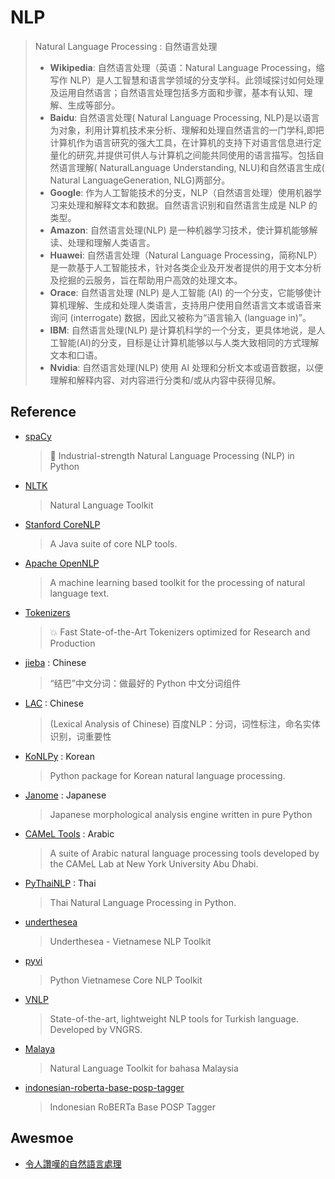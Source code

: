 # NLP
> Natural Language Processing : 自然语言处理
> 
> - **Wikipedia**: 自然语言处理（英语：Natural Language Processing，缩写作 NLP）是人工智慧和语言学领域的分支学科。此领域探讨如何处理及运用自然语言；自然语言处理包括多方面和步骤，基本有认知、理解、生成等部分。
> - **Baidu**: 自然语言处理( Natural Language Processing, NLP)是以语言为对象，利用计算机技术来分析、理解和处理自然语言的一门学科,即把计算机作为语言研究的强大工具，在计算机的支持下对语言信息进行定量化的研究,并提供可供人与计算机之间能共同使用的语言描写。包括自然语言理解( NaturalLanguage Understanding, NLU)和自然语言生成( Natural LanguageGeneration, NLG)两部分。
> - **Google**: 作为人工智能技术的分支，NLP（自然语言处理）使用机器学习来处理和解释文本和数据。自然语言识别和自然语言生成是 NLP 的类型。
> - **Amazon**: 自然语言处理(NLP) 是一种机器学习技术，使计算机能够解读、处理和理解人类语言。
> - **Huawei**: 自然语言处理（Natural Language Processing，简称NLP）是一款基于人工智能技术，针对各类企业及开发者提供的用于文本分析及挖掘的云服务，旨在帮助用户高效的处理文本。
> - **Orace**: 自然语言处理 (NLP) 是人工智能 (AI) 的一个分支，它能够使计算机理解、生成和处理人类语言，支持用户使用自然语言文本或语音来询问 (interrogate) 数据，因此又被称为“语言输入 (language in)”。
> - **IBM**: 自然语言处理(NLP) 是计算机科学的一个分支，更具体地说，是人工智能(AI)的分支，目标是让计算机能够以与人类大致相同的方式理解文本和口语。
> - **Nvidia**: 自然语言处理(NLP) 使用 AI 处理和分析文本或语音数据，以便理解和解释内容、对内容进行分类和/或从内容中获得见解。

## Reference

- [spaCy](https://github.com/explosion/spaCy)
    > 💫 Industrial-strength Natural Language Processing (NLP) in Python
- [NLTK](https://github.com/nltk/nltk)
    > Natural Language Toolkit
- [Stanford CoreNLP](https://github.com/stanfordnlp/CoreNLP) 
    > A Java suite of core NLP tools.
- [Apache OpenNLP](https://github.com/apache/opennlp)
    > A machine learning based toolkit for the processing of natural language text.
- [Tokenizers](https://github.com/huggingface/tokenizers)
    > 💥 Fast State-of-the-Art Tokenizers optimized for Research and Production
- [jieba](https://github.com/fxsjy/jieba) : Chinese
    > “结巴”中文分词：做最好的 Python 中文分词组件
- [LAC](https://github.com/baidu/lac) : Chinese
    > (Lexical Analysis of Chinese) 百度NLP：分词，词性标注，命名实体识别，词重要性
- [KoNLPy](https://github.com/konlpy/konlpy) : Korean  
    > Python package for Korean natural language processing.
- [Janome](https://github.com/mocobeta/janome) : Japanese
    > Japanese morphological analysis engine written in pure Python
- [CAMeL Tools](https://github.com/CAMeL-Lab/camel_tools) : Arabic
    > A suite of Arabic natural language processing tools developed by the CAMeL Lab at New York University Abu Dhabi.
- [PyThaiNLP](https://github.com/PyThaiNLP/pythainlp) : Thai
    > Thai Natural Language Processing in Python.
- [underthesea](https://github.com/undertheseanlp/underthesea)
    > Underthesea - Vietnamese NLP Toolkit
- [pyvi](https://github.com/trungtv/pyvi)
    > Python Vietnamese Core NLP Toolkit
- [VNLP](https://github.com/vngrs-ai/vnlp)  
    > State-of-the-art, lightweight NLP tools for Turkish language. Developed by VNGRS.
- [Malaya](https://github.com/huseinzol05/malaya)   
    > Natural Language Toolkit for bahasa Malaysia
- [indonesian-roberta-base-posp-tagger](https://huggingface.co/w11wo/indonesian-roberta-base-posp-tagger)   
    > Indonesian RoBERTa Base POSP Tagger

## Awesmoe

- [令人讚嘆的自然語言處理](https://github.com/keon/awesome-nlp/blob/master/README-ZH-TW.md)